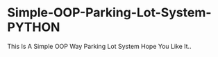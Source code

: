 # Simple-OOP-Parking-Lot-System-PYTHON
This Is A Simple OOP Way Parking Lot System Hope You Like It..
